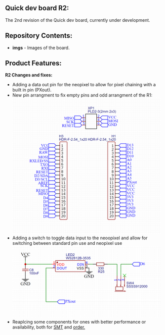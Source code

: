 Quick dev board R2:
-------------------
The 2nd revision of the Quick dev board, currently under development.

Repository Contents:
-------------------
* **imgs** - Images of the board.

Product Features:
----------------
**R2 Changes and fixes:**
 - Adding a data out pin for the neopixel to allow for pixel chaining with a built in pin (PXout).
 - New pin arrangment to fix empty pins and odd arrangment of the R1:
![](/R2/imgs/R2_pins.png)
 - Adding a switch to toggle data input to the neoopixel and allow for switching between standard pin use and neopixel use
![](/R2/imgs/R2_pxsw.png)
 - Reaplcing some components for ones with better performance or availability, both for [SMT](https://jlcpcb.com/parts) and [order.](https://lcsc.com/)
